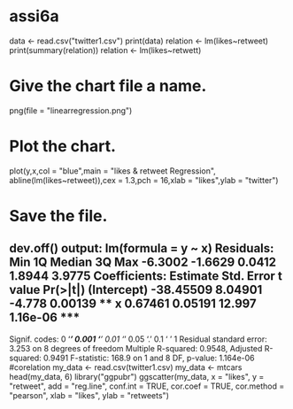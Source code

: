 # assi6a
data <- read.csv("twitter1.csv")
print(data)
relation <- lm(likes~retweet)
print(summary(relation))
relation <- lm(likes~retwett)
# Give the chart file a name.
png(file = "linearregression.png")
# Plot the chart.
plot(y,x,col = "blue",main = "likes & retweet Regression",
abline(lm(likes~retweet)),cex = 1.3,pch = 16,xlab = "likes",ylab = "twitter")
# Save the file.
dev.off()
output:
lm(formula = y ~ x)
Residuals:
 Min 1Q Median 3Q Max 
-6.3002 -1.6629 0.0412 1.8944 3.9775 
Coefficients:
 Estimate Std. Error t value Pr(>|t|) 
(Intercept) -38.45509 8.04901 -4.778 0.00139 ** 
x 0.67461 0.05191 12.997 1.16e-06 ***
---
Signif. codes: 0 ‘***’ 0.001 ‘**’ 0.01 ‘*’ 0.05 ‘.’ 0.1 ‘ ’ 1
Residual standard error: 3.253 on 8 degrees of freedom
Multiple R-squared: 0.9548, Adjusted R-squared: 0.9491 
F-statistic: 168.9 on 1 and 8 DF, p-value: 1.164e-06
#corelation
my_data <- read.csv(twitter1.csv)
my_data <- mtcars
head(my_data, 6)
library("ggpubr")
ggscatter(my_data, x = "likes", y = "retweet", 
 add = "reg.line", conf.int = TRUE, 
 cor.coef = TRUE, cor.method = "pearson",
 xlab = "likes", ylab = "retweets")
